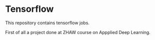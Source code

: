 # Tensorflow
This repository contains tensorflow jobs.

First of all a project done at ZHAW course on Appplied Deep Learning. 

